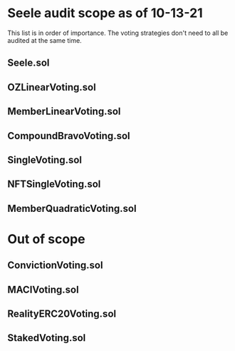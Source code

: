 # Seele audit scope as of 10-13-21

This list is in order of importance. The voting strategies don't need to all be audited at the same time.

## Seele.sol

## OZLinearVoting.sol

## MemberLinearVoting.sol

## CompoundBravoVoting.sol

## SingleVoting.sol

## NFTSingleVoting.sol

## MemberQuadraticVoting.sol

# Out of scope

## ConvictionVoting.sol

## MACIVoting.sol

## RealityERC20Voting.sol

## StakedVoting.sol
